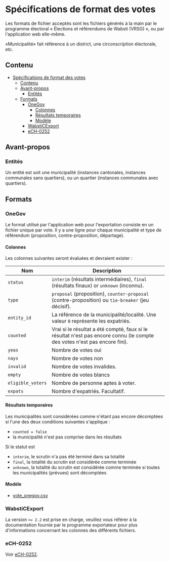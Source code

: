 # Spécifications de format des votes

Les formats de fichier acceptés sont les fichiers générés à la main par le programme électoral « Élections et référendums de Wabsti (VRSG) », ou par l'application web elle-même.

«Municipalité» fait référence à un district, une circonscription électorale, etc.

## Contenu

<!-- TOC updateonsave:false -->

- [Spécifications de format des votes](#sp%C3%A9cifications-de-format-des-votes)
    - [Contenu](#contenu)
    - [Avant-propos](#avant-propos)
        - [Entités](#entit%C3%A9s)
    - [Formats](#formats)
        - [OneGov](#onegov)
            - [Colonnes](#colonnes)
            - [Résultats temporaires](#r%C3%A9sultats-temporaires)
            - [Modèle](#mod%C3%A8le)
        - [WabstiCExport](#wabsticexport)
        - [eCH-0252](#ech-0252)

<!-- /TOC -->

## Avant-propos

### Entités

Un entité est soit une municipalité (instances cantonales, instances communales sans quartiers), ou un quartier (instances communales avec quartiers).

## Formats


### OneGov

Le format utilisé par l'application web pour l'exportation consiste en un fichier unique par vote. Il y a une ligne pour chaque municipalité et type de référendum (proposition, contre-proposition, départage).

#### Colonnes

Les colonnes suivantes seront évaluées et devraient exister :

Nom|Description
---|---
`status`|`interim` (résultats intermédiaires), `final` (résultats finaux) or `unknown` (inconnu).
`type`|`proposal` (proposition), `counter-proposal` (contre-proposition) ou `tie-breaker` (jeu décisif).
`entity_id`|La référence de la municipalité/localité. Une valeur `0` représente les expatriés.
`counted`|Vrai si le résultat a été compté, faux si le résultat n'est pas encore connu (le compte des votes n'est pas encore fini).
`yeas`|Nombre de votes oui
`nays`|Nombre de votes non
`invalid`|Nombre de votes invalides.
`empty`|Nombre de votes blancs
`eligible_voters`|Nombre de personne aptes à voter.
`expats`|Nombre d'expatriés. Facultatif.


#### Résultats temporaires

Les municipalités sont considérées comme n'étant pas encore décomptées si l'une des deux conditions suivantes s'applique :
- `counted = false`
- la municipalité n'est pas comprise dans les résultats

Si le statut est
- `interim`, le scrutin n'a pas été terminé dans sa totalité
- `final`, la totalité du scrutin est considérée comme terminée
- `unknown`, la totalité du scrutin est considérée comme terminée si toutes les municipalités (prévues) sont décomptées

#### Modèle

- [vote_onegov.csv](https://github.com/OneGov/onegov-cloud/blob/master/src/onegov/election_day/static/docs/api/templates/vote_onegov.csv)



### WabstiCExport

La version `>= 2.2` est prise en charge, veuillez vous référer à la documentation fournie par le programme exportateur pour plus d'informations concernant les colonnes des différents fichiers.


### eCH-0252

Voir [eCH-0252](https://www.ech.ch/de/ech/ech-0252).
